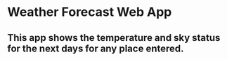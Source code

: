 # Weather Forecast Web App

## This app shows the temperature and sky status for the next days for any place entered.